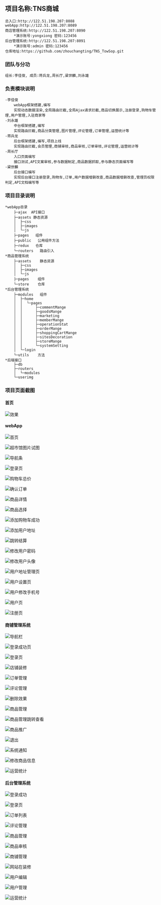 ## 项目名称:TNS商城
    总入口:http://122.51.198.207:8088
    webApp:http://122.51.198.207:8089
    商店管理系统:http://122.51.198.207:8090
        *演示账号:yongxiong 密码:123456
    后台管理系统:http://122.51.198.207:8091
        *演示账号:admin 密码:123456
    仓库地址:https://github.com/zhouchangting/TNS_TowSop.git
### 团队与分功
    组长:李佳俊, 成员:蒋兵龙,周长厅,粱世麟,刘永雄
### 负责模块说明
    -李佳俊
        webApp框架搭建,编写
        实现动态数据渲染,全局路由拦截,全局Ajax请求拦截,商品切换展示,注册登录,购物车管理,用户管理,入驻商家等
    -刘永雄
        中台框架搭建,编写
        实现路由拦截,商品分类管理,图片管理,评论管理,订单管理,运营统计等
    -蒋兵龙
        后台框架搭建,编写,项目上线
        实现路由拦截,会员管理,商铺审核,商品审核,订单审核,评论管理,运营统计等
    -周长厅
        入口页面编写
        接口测试,API文案审核,参与数据制定,商品数据抓取,参与静态页面编写等
    -粱世麟
        后台接口编写
        实现后台接口注册登录,购物车,订单,用户数据增删改查,商品数据增删改查,管理员权限判定,API文档编写等

### 项目目录说明
    *webApp目录
        ├─ajax  API接口
        ├─assets 静态资源
        │  ├─css
        │  ├─images
        │  └─js
        ├─pages   组件
        ├─public   公用组件方法
        ├─redux   仓库
        └─routers   路由引入
    *商品管理系统
        ├─assets    静态资源
        │  ├─css
        │  ├─images
        │  └─js
        ├─pages    组件
        └─store    仓库
    *后台管理系统
        ├─modules   组件
        │  ├─home
        │  │  └─pages
        │  │      ├─commentMange
        │  │      ├─goodsMange
        │  │      ├─marketing
        │  │      ├─memberMange
        │  │      ├─operationStat
        │  │      ├─orderMange
        │  │      ├─shoppingCartMange
        │  │      ├─sitesDecoration
        │  │      ├─storeMange
        │  │      └─systemSetting
        │  └─login
        └─utils    方法 
    *后端接口
        ├─db
        ├─routers
        │  └─modules
        └─userimg

### 项目页面截图
#### 首页

![效果](.\效果截图\首页入口\效果.png)

#### webApp
![首页](.\效果截图\APP\home.png)

![超市馆图片试图](.\效果截图\APP\超市馆图片试图.png)

![导航条](.\效果截图\APP\导航条.png)

![登录页](.\效果截图\APP\登录页.png)

![购物车总价](.\效果截图\APP\购物车总价.png)

![确认订单](.\效果截图\APP\确认订单.png)

![商品详情](.\效果截图\APP\商品详情.png)

![商品选择](.\效果截图\APP\商品选择.png)

![添加购物车成功](.\效果截图\APP\添加购物车成功.png)

![添加用户地址](.\效果截图\APP\添加用户地址.png)

![跳转结算](.\效果截图\APP\跳转结算.png)

![修改用户密码](.\效果截图\APP\修改用户密码.png)

![修改用户头像](.\效果截图\APP\修改用户头像.png)

![用户地址管理页](.\效果截图\APP\用户地址管理页.png)

![用户设置页](.\效果截图\APP\用户设置页.png)

![用户修改手机号](.\效果截图\APP\用户修改手机号.png)

![用户页](.\效果截图\APP\用户页.png)

![注册页](.\效果截图\APP\注册页.png)

#### 商铺管理系统

![导航栏](.\效果截图\商品管理平台\导航栏.png)

![登录成功页](.\效果截图\商品管理平台\登录成功页.png)

![登录页](.\效果截图\商品管理平台\登录页.png)

![店铺装修](.\效果截图\商品管理平台\店铺装修.png)

![订单管理](.\效果截图\商品管理平台\订单管理.png)

![评论管理](.\效果截图\商品管理平台\评论管理.png)

![删除效果](.\效果截图\商品管理平台\删除效果.png)

![商品管理](.\效果截图\商品管理平台\商品管理.png)

![商品管理跳转查看](.\效果截图\商品管理平台\商品管理跳转查看.png)

![商品推广](.\效果截图\商品管理平台\商品推广.png)

![退出](.\效果截图\商品管理平台\退出.png)

![系统通知](.\效果截图\商品管理平台\系统通知.png)

![修改商品信息](.\效果截图\商品管理平台\修改商品信息.png)

![运营统计](.\效果截图\商品管理平台\运营统计.png)

#### 后台管理系统

![登录成功](.\效果截图\运营管理平台\登录成功.png)

![登录页](.\效果截图\运营管理平台\登录页.png)

![订单列表](.\效果截图\运营管理平台\订单列表.png)

![评论管理](.\效果截图\运营管理平台\评论管理.png)

![商品管理](.\效果截图\运营管理平台\商品管理.png)

![商品审核](.\效果截图\运营管理平台\商品审核.png)

![商铺管理](.\效果截图\运营管理平台\商铺管理.png)

![网站在装修](.\效果截图\运营管理平台\网站在装修.png)

![用户编辑](.\效果截图\运营管理平台\用户编辑.png)

![用户管理](.\效果截图\运营管理平台\用户管理.png)

![运营统计](.\效果截图\运营管理平台\运营统计.png)



   


